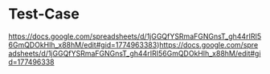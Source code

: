 # Test-Case
https://docs.google.com/spreadsheets/d/1jGGQfYSRmaFGNGnsT_gh44rIRI56GmQDOkHlh_x88hM/edit#gid=1774963383)https://docs.google.com/spreadsheets/d/1jGGQfYSRmaFGNGnsT_gh44rIRI56GmQDOkHlh_x88hM/edit#gid=177496338
